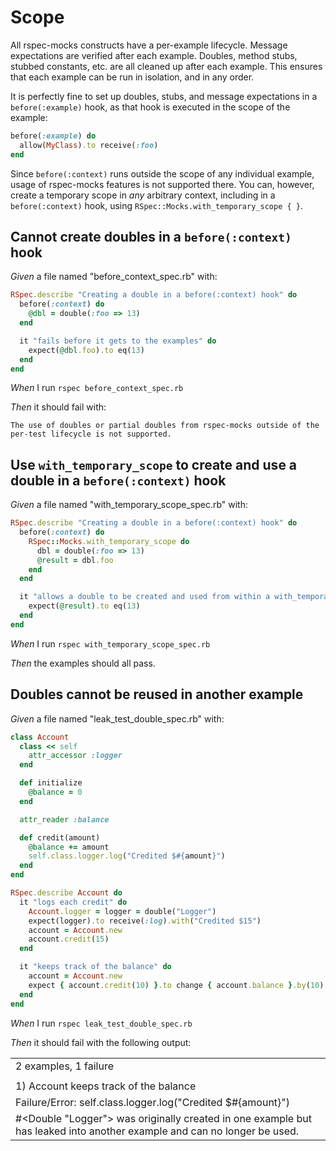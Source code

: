 # Scope

All rspec-mocks constructs have a per-example lifecycle. Message expectations are verified
  after each example. Doubles, method stubs, stubbed constants, etc. are all cleaned up after
  each example. This ensures that each example can be run in isolation, and in any order.

  It is perfectly fine to set up doubles, stubs, and message expectations in a
  `before(:example)` hook, as that hook is executed in the scope of the example:

  ```ruby
  before(:example) do
    allow(MyClass).to receive(:foo)
  end
  ```

  Since `before(:context)` runs outside the scope of any individual example, usage of
  rspec-mocks features is not supported there. You can, however, create a temporary scope in
  _any_ arbitrary context, including in a `before(:context)` hook, using
  `RSpec::Mocks.with_temporary_scope { }`.

## Cannot create doubles in a `before(:context)` hook

_Given_ a file named "before_context_spec.rb" with:

```ruby
RSpec.describe "Creating a double in a before(:context) hook" do
  before(:context) do
    @dbl = double(:foo => 13)
  end

  it "fails before it gets to the examples" do
    expect(@dbl.foo).to eq(13)
  end
end
```

_When_ I run `rspec before_context_spec.rb`

_Then_ it should fail with:

```
The use of doubles or partial doubles from rspec-mocks outside of the per-test lifecycle is not supported.
```

## Use `with_temporary_scope` to create and use a double in a `before(:context)` hook

_Given_ a file named "with_temporary_scope_spec.rb" with:

```ruby
RSpec.describe "Creating a double in a before(:context) hook" do
  before(:context) do
    RSpec::Mocks.with_temporary_scope do
      dbl = double(:foo => 13)
      @result = dbl.foo
    end
  end

  it "allows a double to be created and used from within a with_temporary_scope block" do
    expect(@result).to eq(13)
  end
end
```

_When_ I run `rspec with_temporary_scope_spec.rb`

_Then_ the examples should all pass.

## Doubles cannot be reused in another example

_Given_ a file named "leak_test_double_spec.rb" with:

```ruby
class Account
  class << self
    attr_accessor :logger
  end

  def initialize
    @balance = 0
  end

  attr_reader :balance

  def credit(amount)
    @balance += amount
    self.class.logger.log("Credited $#{amount}")
  end
end

RSpec.describe Account do
  it "logs each credit" do
    Account.logger = logger = double("Logger")
    expect(logger).to receive(:log).with("Credited $15")
    account = Account.new
    account.credit(15)
  end

  it "keeps track of the balance" do
    account = Account.new
    expect { account.credit(10) }.to change { account.balance }.by(10)
  end
end
```

_When_ I run `rspec leak_test_double_spec.rb`

_Then_ it should fail with the following output:

|                                                                                                                         |
|-------------------------------------------------------------------------------------------------------------------------|
| 2 examples, 1 failure                                                                                                   |
|                                                                                                                         |
| 1) Account keeps track of the balance                                                                                   |
| Failure/Error: self.class.logger.log("Credited $#{amount}")                                                             |
| #<Double "Logger"> was originally created in one example but has leaked into another example and can no longer be used. |
